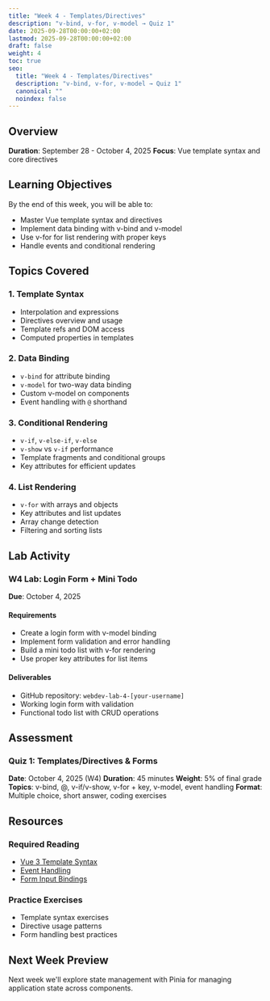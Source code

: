 ```yaml
---
title: "Week 4 - Templates/Directives"
description: "v-bind, v-for, v-model → Quiz 1"
date: 2025-09-28T00:00:00+02:00
lastmod: 2025-09-28T00:00:00+02:00
draft: false
weight: 4
toc: true
seo:
  title: "Week 4 - Templates/Directives"
  description: "v-bind, v-for, v-model → Quiz 1"
  canonical: ""
  noindex: false
---
```


## Overview

**Duration**: September 28 - October 4, 2025
**Focus**: Vue template syntax and core directives

## Learning Objectives

By the end of this week, you will be able to:
- Master Vue template syntax and directives
- Implement data binding with v-bind and v-model
- Use v-for for list rendering with proper keys
- Handle events and conditional rendering

## Topics Covered

### 1. Template Syntax
- Interpolation and expressions
- Directives overview and usage
- Template refs and DOM access
- Computed properties in templates

### 2. Data Binding
- `v-bind` for attribute binding
- `v-model` for two-way data binding
- Custom v-model on components
- Event handling with `@` shorthand

### 3. Conditional Rendering
- `v-if`, `v-else-if`, `v-else`
- `v-show` vs `v-if` performance
- Template fragments and conditional groups
- Key attributes for efficient updates

### 4. List Rendering
- `v-for` with arrays and objects
- Key attributes and list updates
- Array change detection
- Filtering and sorting lists

## Lab Activity

### W4 Lab: Login Form + Mini Todo
**Due**: October 4, 2025

#### Requirements
- Create a login form with v-model binding
- Implement form validation and error handling
- Build a mini todo list with v-for rendering
- Use proper key attributes for list items

#### Deliverables
- GitHub repository: `webdev-lab-4-[your-username]`
- Working login form with validation
- Functional todo list with CRUD operations

## Assessment

### Quiz 1: Templates/Directives & Forms
**Date**: October 4, 2025 (W4)
**Duration**: 45 minutes
**Weight**: 5% of final grade
**Topics**: v-bind, @, v-if/v-show, v-for + key, v-model, event handling
**Format**: Multiple choice, short answer, coding exercises

## Resources

### Required Reading
- [Vue 3 Template Syntax](https://vuejs.org/guide/essentials/template-syntax.html)
- [Event Handling](https://vuejs.org/guide/essentials/event-handling.html)
- [Form Input Bindings](https://vuejs.org/guide/essentials/forms.html)

### Practice Exercises
- Template syntax exercises
- Directive usage patterns
- Form handling best practices

## Next Week Preview

Next week we'll explore state management with Pinia for managing application state across components.
